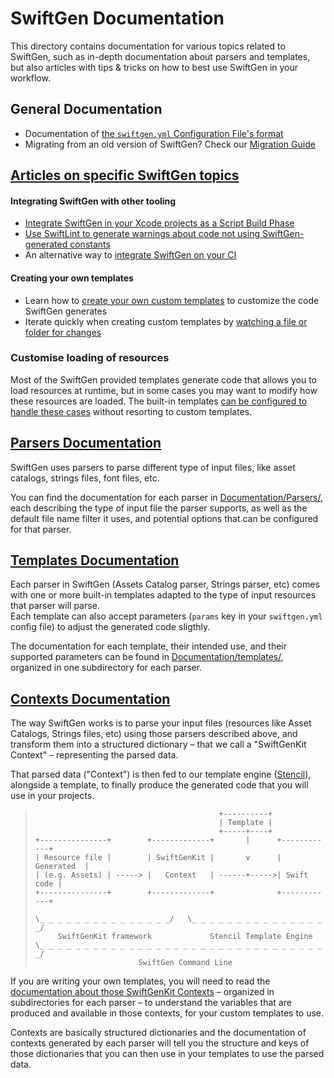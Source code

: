 # SwiftGen Documentation

This directory contains documentation for various topics related to SwiftGen, such as in-depth documentation about parsers and templates, but also articles with tips & tricks on how to best use SwiftGen in your workflow.

## General Documentation

* Documentation of [the `swiftgen.yml` Configuration File's format](ConfigFile.md)
* Migrating from an old version of SwiftGen? Check our [Migration Guide](MigrationGuide.md)

## [Articles on specific SwiftGen topics](Articles/)

#### Integrating SwiftGen with other tooling

* [Integrate SwiftGen in your Xcode projects as a Script Build Phase](Articles/Xcode-Integration.md)
* [Use SwiftLint to generate warnings about code not using SwiftGen-generated constants](Articles/SwiftLint-Integration.md)
* An alternative way to [integrate SwiftGen on your CI](Articles/Making-CI-check-SwiftGen-changes.md)

#### Creating your own templates

* Learn how to [create your own custom templates](Articles/Creating-custom-templates.md) to customize the code SwiftGen generates
* Iterate quickly when creating custom templates by [watching a file or folder for changes](Articles/Watch-a-folder-for-changes.md)

### Customise loading of resources

Most of the SwiftGen provided templates generate code that allows you to load resources at runtime, but in some cases you may want to modify how these resources are loaded. The built-in templates [can be configured to handle these cases](Articles/Customise-loading-of-resources.md) without resorting to custom templates.

## [Parsers Documentation](Parsers/)

SwiftGen uses parsers to parse different type of input files, like asset catalogs, strings files, font files, etc.

You can find the documentation for each parser in [Documentation/Parsers/](Parsers/), each describing the type of input file the parser supports, as well as the default file name filter it uses, and potential options that can be configured for that parser.

## [Templates Documentation](templates/)

Each parser in SwiftGen (Assets Catalog parser, Strings parser, etc) comes with one or more built-in templates adapted to the type of input resources that parser will parse.  
Each template can also accept parameters (`params` key in your `swiftgen.yml` config file) to adjust the generated code sligthly.

The documentation for each template, their intended use, and their supported parameters can be found in [Documentation/templates/](templates/), organized in one subdirectory for each parser.

## [Contexts Documentation](SwiftGenKit%20Contexts/)

The way SwiftGen works is to parse your input files (resources like Asset Catalogs, Strings files, etc) using those parsers described above, and transform them into a structured dictionary – that we call a "SwiftGenKit Context" – representing the parsed data.

That parsed data ("Context") is then fed to our template engine ([Stencil](https://github.com/stencilproject/Stencil)), alongside a template, to finally produce the generated code that you will use in your projects.

> ```
>                                          +----------+
>                                          | Template |
>                                          +-----+----+
> +---------------+        +-------------+       |      +------------+
> | Resource file |        | SwiftGenKit |       v      | Generated  |
> | (e.g. Assets) | -----> |   Context   | ------+----->| Swift code |
> +---------------+        +-------------+              +------------+
> 
> \_ _ _ _ _ _ _ _ _ _ _ _ _ _ _/   \_ _ _ _ _ _ _ _ _ _ _ _ _ _ _ _/
>      SwiftGenKit framework             Stencil Template Engine
> \_ _ _ _ _ _ _ _ _ _ _ _ _ _ _ _ _ _ _ _ _ _ _ _ _ _ _ _ _ _ _ _ _/
>                        SwiftGen Command Line
> ```

If you are writing your own templates, you will need to read the [documentation about those SwiftGenKit Contexts](SwiftGenKit%20Contexts/) – organized in subdirectories for each parser – to understand the variables that are produced and available in those contexts, for your custom templates to use.

Contexts are basically structured dictionaries and the documentation of contexts generated by each parser will tell you the structure and keys of those dictionaries that you can then use in your templates to use the parsed data.